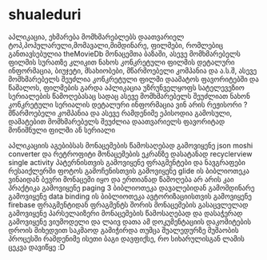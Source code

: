 # shualeduri
აპლიკაცია, ეხმარება მომხმარებლებს დაათვარიელ ტოპ,პოპულარული,მომავალი,მიმდინარე, ფილმები, რომლებიც განთავსებულია theMovieDb მონაცემთა ბაზაში,
ასევე მომხმარებელს ფილმის სურათზე კლიკით ნახოს კონკრეტული ფილმის დეტალური ინფორმაცია, ბიუჯეტი, მსახიობები, მწარმოებელი კომპანია და ა.ს.შ,
ასევე მომხმარებელს შეუძლია კონკრეტული ფილმი დაამატოს ფავორიტებში და წაშალოს,
ფილმების გარდა აპლიკაცია უზრუნველყოფს სატელევეზიო სერიალების წამოღებასაც სადაც ასევე მომხმარებელს შეუძლიათ ნახონ კონკრეტული სერიალის დეტალური ინფორმაცია ვინ არის რეჟისორი ?
მწარმოებელი კომპანია და ასევე რამდენიმე ეპისოდია გამოსული, 
დამატებით მომხმარებელს შეუძლია დაათვარიელს ფავორიტად მონიშნული ფილმი ან სერიალი


აპლიკაციის აგებიბსას მონაცემების წამოსაღებად გამოვიყენე 
json moshi converter და რეტროფიტი
მონაცემების ეკრანზე დასატანად recyclerview
single activity პატერნისთვის გამოვიყენე ფრაგმენტები და ნავგრაფები
რესაიქლერში ფოტოს გამოჩენისთვის გამოვიყენე glide ის ბიბლიოთეკა 
ვინაიდან ბევრი მონაცემი იყო და ერთიანად წამოღება არ არის კაი პრაქტიკა გამოვიყენე paging 3 ბიბლიოთეკა
დავალებიდან გამომდინარე გამოვიყენე data binding ის ბიბლიოთეკა
ავტორიზაციისთვის გამოვიყენე firebase 
ფრაგმენტიდან ფრაგმენტს შორის მონაცემების გასაცვლელად გამოვიყენე პარსელაიზერი
მონაცემების წამოსაღებად და დასაჭერად გამოვიყენე ვიუმოდელი და ლაივ დათა
ამ დოკუმენტაციის დაკომიტების დროის მიხედვით საკმაოდ გამიჭირდა თუმცა შუალედურზე მუშაობის პროცესში რამდენიმე ისეთი ბაგი დავფიქსე, რო სიხარულისგან ლამის ცეკვა დავიწყე :D 
